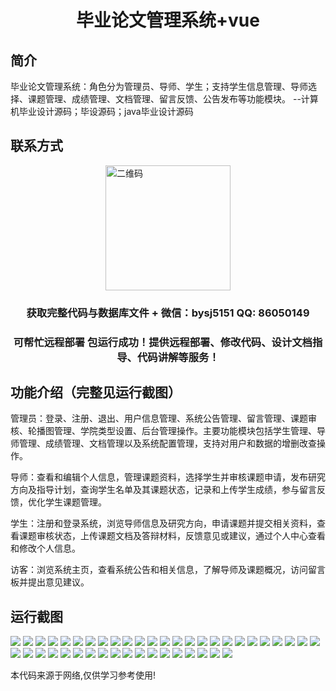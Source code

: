 <p><h1 align="center">毕业论文管理系统+vue</h1></p>

## 简介
毕业论文管理系统：角色分为管理员、导师、学生；支持学生信息管理、导师选择、课题管理、成绩管理、文档管理、留言反馈、公告发布等功能模块。    --计算机毕业设计源码；毕设源码；java毕业设计源码


## 联系方式
<img src="https://bs-1329754181.cos.ap-shanghai.myqcloud.com/wx.jpg" alt="二维码" style="display: block; margin: 0 auto;" width="200px">
<p><h3 align="center">获取完整代码与数据库文件 + 微信：bysj5151 QQ: 86050149</h3></p>
<p><h3 align="center">可帮忙远程部署 包运行成功！提供远程部署、修改代码、设计文档指导、代码讲解等服务！</h3></p>

## 功能介绍（完整见运行截图）
管理员：登录、注册、退出、用户信息管理、系统公告管理、留言管理、课题审核、轮播图管理、学院类型设置、后台管理操作。主要功能模块包括学生管理、导师管理、成绩管理、文档管理以及系统配置管理，支持对用户和数据的增删改查操作。

导师：查看和编辑个人信息，管理课题资料，选择学生并审核课题申请，发布研究方向及指导计划，查询学生名单及其课题状态，记录和上传学生成绩，参与留言反馈，优化学生课题管理。

学生：注册和登录系统，浏览导师信息及研究方向，申请课题并提交相关资料，查看课题审核状态，上传课题文档及答辩材料，反馈意见或建议，通过个人中心查看和修改个人信息。

访客：浏览系统主页，查看系统公告和相关信息，了解导师及课题概况，访问留言板并提出意见建议。


## 运行截图
![](https://bs-1329754181.cos.ap-shanghai.myqcloud.com/ssm/GraduationThesisManagementSystem/img/001.jpg)
![](https://bs-1329754181.cos.ap-shanghai.myqcloud.com/ssm/GraduationThesisManagementSystem/img/002.jpg)
![](https://bs-1329754181.cos.ap-shanghai.myqcloud.com/ssm/GraduationThesisManagementSystem/img/003.jpg)
![](https://bs-1329754181.cos.ap-shanghai.myqcloud.com/ssm/GraduationThesisManagementSystem/img/004.jpg)
![](https://bs-1329754181.cos.ap-shanghai.myqcloud.com/ssm/GraduationThesisManagementSystem/img/005.jpg)
![](https://bs-1329754181.cos.ap-shanghai.myqcloud.com/ssm/GraduationThesisManagementSystem/img/006.jpg)
![](https://bs-1329754181.cos.ap-shanghai.myqcloud.com/ssm/GraduationThesisManagementSystem/img/007.jpg)
![](https://bs-1329754181.cos.ap-shanghai.myqcloud.com/ssm/GraduationThesisManagementSystem/img/008.jpg)
![](https://bs-1329754181.cos.ap-shanghai.myqcloud.com/ssm/GraduationThesisManagementSystem/img/009.jpg)
![](https://bs-1329754181.cos.ap-shanghai.myqcloud.com/ssm/GraduationThesisManagementSystem/img/010.jpg)
![](https://bs-1329754181.cos.ap-shanghai.myqcloud.com/ssm/GraduationThesisManagementSystem/img/011.jpg)
![](https://bs-1329754181.cos.ap-shanghai.myqcloud.com/ssm/GraduationThesisManagementSystem/img/012.jpg)
![](https://bs-1329754181.cos.ap-shanghai.myqcloud.com/ssm/GraduationThesisManagementSystem/img/013.jpg)
![](https://bs-1329754181.cos.ap-shanghai.myqcloud.com/ssm/GraduationThesisManagementSystem/img/014.jpg)
![](https://bs-1329754181.cos.ap-shanghai.myqcloud.com/ssm/GraduationThesisManagementSystem/img/015.jpg)
![](https://bs-1329754181.cos.ap-shanghai.myqcloud.com/ssm/GraduationThesisManagementSystem/img/016.jpg)
![](https://bs-1329754181.cos.ap-shanghai.myqcloud.com/ssm/GraduationThesisManagementSystem/img/017.jpg)
![](https://bs-1329754181.cos.ap-shanghai.myqcloud.com/ssm/GraduationThesisManagementSystem/img/018.jpg)
![](https://bs-1329754181.cos.ap-shanghai.myqcloud.com/ssm/GraduationThesisManagementSystem/img/019.jpg)
![](https://bs-1329754181.cos.ap-shanghai.myqcloud.com/ssm/GraduationThesisManagementSystem/img/020.jpg)
![](https://bs-1329754181.cos.ap-shanghai.myqcloud.com/ssm/GraduationThesisManagementSystem/img/021.jpg)
![](https://bs-1329754181.cos.ap-shanghai.myqcloud.com/ssm/GraduationThesisManagementSystem/img/022.jpg)
![](https://bs-1329754181.cos.ap-shanghai.myqcloud.com/ssm/GraduationThesisManagementSystem/img/023.jpg)
![](https://bs-1329754181.cos.ap-shanghai.myqcloud.com/ssm/GraduationThesisManagementSystem/img/024.jpg)
![](https://bs-1329754181.cos.ap-shanghai.myqcloud.com/ssm/GraduationThesisManagementSystem/img/025.jpg)
![](https://bs-1329754181.cos.ap-shanghai.myqcloud.com/ssm/GraduationThesisManagementSystem/img/026.jpg)
![](https://bs-1329754181.cos.ap-shanghai.myqcloud.com/ssm/GraduationThesisManagementSystem/img/027.jpg)
![](https://bs-1329754181.cos.ap-shanghai.myqcloud.com/ssm/GraduationThesisManagementSystem/img/028.jpg)
![](https://bs-1329754181.cos.ap-shanghai.myqcloud.com/ssm/GraduationThesisManagementSystem/img/029.jpg)
![](https://bs-1329754181.cos.ap-shanghai.myqcloud.com/ssm/GraduationThesisManagementSystem/img/030.jpg)
![](https://bs-1329754181.cos.ap-shanghai.myqcloud.com/ssm/GraduationThesisManagementSystem/img/031.jpg)
![](https://bs-1329754181.cos.ap-shanghai.myqcloud.com/ssm/GraduationThesisManagementSystem/img/032.jpg)
![](https://bs-1329754181.cos.ap-shanghai.myqcloud.com/ssm/GraduationThesisManagementSystem/img/033.jpg)
![](https://bs-1329754181.cos.ap-shanghai.myqcloud.com/ssm/GraduationThesisManagementSystem/img/034.jpg)
![](https://bs-1329754181.cos.ap-shanghai.myqcloud.com/ssm/GraduationThesisManagementSystem/img/035.jpg)
![](https://bs-1329754181.cos.ap-shanghai.myqcloud.com/ssm/GraduationThesisManagementSystem/img/036.jpg)
![](https://bs-1329754181.cos.ap-shanghai.myqcloud.com/ssm/GraduationThesisManagementSystem/img/037.jpg)
![](https://bs-1329754181.cos.ap-shanghai.myqcloud.com/ssm/GraduationThesisManagementSystem/img/038.jpg)
![](https://bs-1329754181.cos.ap-shanghai.myqcloud.com/ssm/GraduationThesisManagementSystem/img/039.jpg)
![](https://bs-1329754181.cos.ap-shanghai.myqcloud.com/ssm/GraduationThesisManagementSystem/img/040.jpg)
![](https://bs-1329754181.cos.ap-shanghai.myqcloud.com/ssm/GraduationThesisManagementSystem/img/041.jpg)
![](https://bs-1329754181.cos.ap-shanghai.myqcloud.com/ssm/GraduationThesisManagementSystem/img/042.jpg)
![](https://bs-1329754181.cos.ap-shanghai.myqcloud.com/ssm/GraduationThesisManagementSystem/img/043.jpg)

<p>本代码来源于网络,仅供学习参考使用!</p>
